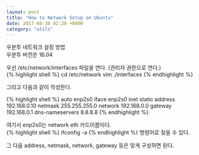 ```yaml
---
layout: post
title: "How to Network Setup on Ubuntu"
date: 2017-08-30 02:20 +0900
category: "utils"
---
```


우분투 네트워크 설정 방법<br />
우분투 버전은 16.04<br />

우선 /etc/network/interfaces 파일을 연다. (관리자 권한으로 연다.)<br />
{% highlight shell %}
cd /etc/network
vim ./interfaces
{% endhighlight %}

그리고 다음과 같이 작성한다.<br />

{% highlight shell %}
auto enp2s0
iface enp2s0 inet static
	address 192.168.0.10
	netmask 255.255.255.0
	network 192.168.0.0
	gateway 192.168.0.1
dns-nameservers 8.8.8.8
{% endhighlight %}

여기서 enp2s0는 network eth 카드이름이다.<br />
{% highlight shell %}
ifconfig -a
{% endhighlight %}
명령어로 찾을 수 있다.<br />

그 다음 address, netmask, network, gateway 등은 맞게 구성하면  된다.<br />
